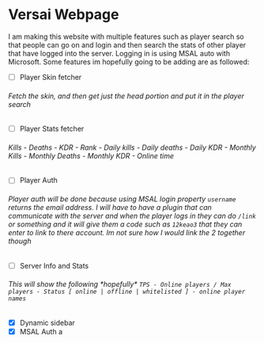 # Versai Webpage

I am making this website with multiple features such as player search so that people can go on and login and then search the stats of other player that have logged into the server. Logging in is using MSAL auto with Microsoft. Some features im hopefully going to be adding are as followed:

- [ ] Player Skin fetcher

<h6>Fetch the skin, and then get just the head portion and put it in the player search</h6>

- [ ] Player Stats fetcher

<h6>Kills - Deaths - KDR - Rank - Daily kills - Daily deaths - Daily KDR - Monthly Kills - Monthly Deaths - Monthly KDR - Online time</h6>

- [ ] Player Auth

<h6>Player auth will be done because using MSAL login property <code>username</code> returns the email address. I will have to have a plugin that can communicate with the server and when the player logs in they can do <code>/link</code> or something and it will give them a code such as <code>12keao3</code> that they can enter to link to there account. Im not sure how I would link the 2 together though</h6>

- [ ] Server Info and Stats

<h6>This will show the following *hopefully* <code>TPS - Online players / Max players - Status [ online | offline | whitelisted ] - online player names</code></h6>

- [x] Dynamic sidebar
- [x] MSAL Auth
a
